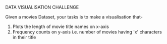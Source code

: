 DATA VISUALISATION CHALLENGE

Given a movies Dataset, your tasks is to make a visualisation that-

1) Plots the length of movie title names on x-axis
2) Frequency counts on y-axis i.e. number of movies having 'x' characters in their title

